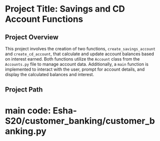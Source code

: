 # Project Title: Savings and CD Account Functions

## Project Overview

This project involves the creation of two functions, `create_savings_account` and `create_cd_account`, that calculate and update account balances based on interest earned. Both functions utilize the `Account` class from the `Accounts.py` file to manage account data. Additionally, a `main` function is implemented to interact with the user, prompt for account details, and display the calculated balances and interest.

## Project Path

# main code: Esha-S20/customer_banking/customer_banking.py
